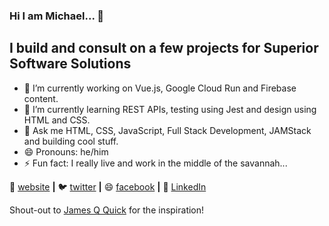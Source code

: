 ### Hi I am Michael... 👋

## I build and consult on a few projects for Superior Software Solutions

- 🔭 I’m currently working on Vue.js, Google Cloud Run and Firebase content.
- 🌱 I’m currently learning REST APIs, testing using Jest and design using HTML and CSS.
- 💬 Ask me HTML, CSS, JavaScript, Full Stack Development, JAMStack and building cool stuff.
- 😄 Pronouns: he/him
- ⚡ Fun fact: I really live and work in the middle of the savannah...

🏡 [website][website] **|**
🐦 [twitter][twitter] **|**
😄 [facebook][facebook] **|**
👔 [LinkedIn][linkedin]

Shout-out to [James Q Quick][james] for the inspiration!

[website]: https://s3interdev.com
[twitter]: https://twitter.com/s3interdev
[facebook]: https://facebook.com/s3interdev
[linkedin]: https://www.linkedin.com/in/mowuor/
[james]: https://github.com/jamesqquick

